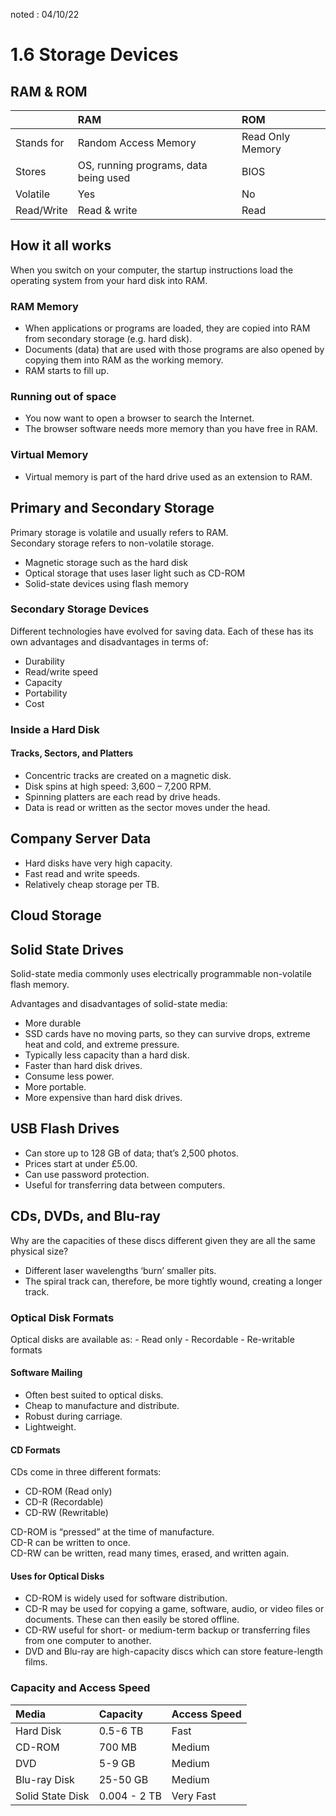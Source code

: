 noted : 04/10/22

# 1.6 Storage Devices

## RAM & ROM

|            | RAM                                   | ROM              |
| :--------- | :------------------------------------ | :--------------- |
| Stands for | Random Access Memory                  | Read Only Memory |
| Stores     | OS, running programs, data being used | BIOS             |
| Volatile   | Yes                                   | No               |
| Read/Write | Read & write                          | Read             |

## How it all works

When you switch on your computer, the startup instructions load the operating system from your hard disk into RAM.

### RAM Memory

-   When applications or programs are loaded, they are copied into RAM from secondary storage (e.g. hard disk).
-   Documents (data) that are used with those programs are also opened by copying them into RAM as the working memory.
-   RAM starts to fill up.

### Running out of space

-   You now want to open a browser to search the Internet.
-   The browser software needs more memory than you have free in RAM.

### Virtual Memory

-   Virtual memory is part of the hard drive used as an extension to RAM.

## Primary and Secondary Storage

Primary storage is volatile and usually refers to RAM.  
Secondary storage refers to non-volatile storage.

-   Magnetic storage such as the hard disk
-   Optical storage that uses laser light such as CD-ROM
-   Solid-state devices using flash memory

### Secondary Storage Devices

Different technologies have evolved for saving data. Each of these has its own advantages and disadvantages in terms of:

-   Durability
-   Read/write speed
-   Capacity
-   Portability
-   Cost

### Inside a Hard Disk

#### Tracks, Sectors, and Platters

-   Concentric tracks are created on a magnetic disk.
-   Disk spins at high speed: 3,600 – 7,200 RPM.
-   Spinning platters are each read by drive heads.
-   Data is read or written as the sector moves under the head.

## Company Server Data

-   Hard disks have very high capacity.
-   Fast read and write speeds.
-   Relatively cheap storage per TB.

## Cloud Storage

## Solid State Drives

Solid-state media commonly uses electrically programmable non-volatile flash memory.

Advantages and disadvantages of solid-state media:

-   More durable
-   SSD cards have no moving parts, so they can survive drops, extreme heat and cold, and extreme pressure.
-   Typically less capacity than a hard disk.
-   Faster than hard disk drives.
-   Consume less power.
-   More portable.
-   More expensive than hard disk drives.

## USB Flash Drives

-   Can store up to 128 GB of data; that’s 2,500 photos.
-   Prices start at under £5.00.
-   Can use password protection.
-   Useful for transferring data between computers.

## CDs, DVDs, and Blu-ray

Why are the capacities of these discs different given they are all the same physical size?

-   Different laser wavelengths ‘burn’ smaller pits.
-   The spiral track can, therefore, be more tightly wound, creating a longer track.

### Optical Disk Formats

Optical disks are available as: - Read only - Recordable - Re-writable formats

#### Software Mailing

-   Often best suited to optical disks.
-   Cheap to manufacture and distribute.
-   Robust during carriage.
-   Lightweight.

#### CD Formats

CDs come in three different formats:

-   CD-ROM (Read only)
-   CD-R (Recordable)
-   CD-RW (Rewritable)

CD-ROM is “pressed” at the time of manufacture.  
CD-R can be written to once.  
CD-RW can be written, read many times, erased, and written again.

#### Uses for Optical Disks

-   CD-ROM is widely used for software distribution.
-   CD-R may be used for copying a game, software, audio, or video files or documents. These can then easily be stored offline.
-   CD-RW useful for short- or medium-term backup or transferring files from one computer to another.
-   DVD and Blu-ray are high-capacity discs which can store feature-length films.

### Capacity and Access Speed

| Media            | Capacity     | Access Speed |
| :--------------- | :----------- | :----------- |
| Hard Disk        | 0.5-6 TB     | Fast         |
| CD-ROM           | 700 MB       | Medium       |
| DVD              | 5-9 GB       | Medium       |
| Blu-ray Disk     | 25-50 GB     | Medium       |
| Solid State Disk | 0.004 - 2 TB | Very Fast    |
